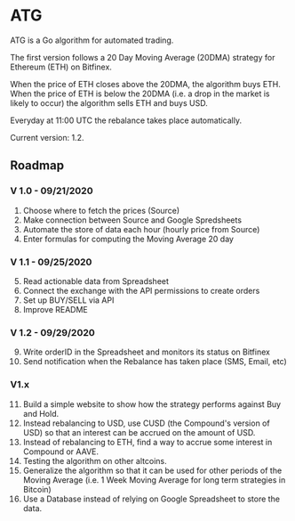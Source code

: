 # ATG

ATG is a Go algorithm for automated trading.

The first version follows a 20 Day Moving Average (20DMA) strategy for Ethereum (ETH) on Bitfinex.

When the price of ETH closes above the 20DMA, the algorithm buys ETH. When the price of ETH is below the 20DMA (i.e. a drop in the market is likely to occur) the algorithm sells ETH and buys USD. 

Everyday at 11:00 UTC the rebalance takes place automatically.

Current version: 1.2.

## Roadmap 

### V 1.0 - 09/21/2020
1. Choose where to fetch the prices (Source)
2. Make connection between Source and Google Spredsheets
3. Automate the store of data each hour (hourly price from Source)
4. Enter formulas for computing the Moving Average 20 day

### V 1.1 - 09/25/2020
5. Read actionable data from Spreadsheet
6. Connect the exchange with the API permissions to create orders
7. Set up BUY/SELL via API
8. Improve README

### V 1.2 - 09/29/2020
9. Write orderID in the Spreadsheet and monitors its status on Bitfinex
10. Send notification when the Rebalance has taken place (SMS, Email, etc)

### V1.x
11. Build a simple website to show how the strategy performs against Buy and Hold.
12. Instead rebalancing to USD, use CUSD (the Compound's version of USD) so that an interest can be accrued on the amount of USD. 
13. Instead of rebalancing to ETH, find a way to accrue some interest in Compound or AAVE.
14. Testing the algorithm on other altcoins.
15. Generalize the algorithm so that it can be used for other periods of the Moving Average (i.e. 1 Week Moving Average for long term strategies in Bitcoin)
16. Use a Database instead of relying on Google Spreadsheet to store the data.

